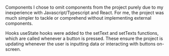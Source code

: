 Components
	I chose to omit components from the project purely due to my inexperience with Javascript/Typescript and React. For me, the project was much simpler to tackle or comprehend without implementing external components.
	
Hooks
	useState hooks were added to the setText and setTexts functions, which are called whenever a button is pressed. These ensure the project is updating whenever the user is inputting data or interacting with buttons on-screen.
